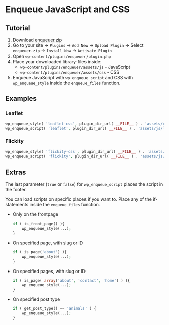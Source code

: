 # Enqueue JavaScript and CSS

## Tutorial
1. Download [enqueuer.zip](files/enqueuer.zip)  
2. Go to your site → `Plugins` → `Add New` → `Upload Plugin` → Select `enqueuer.zip` → `Install Now` → `Activate Plugin`
3. Open `wp-content/plugins/enqueuer/plugin.php`  
4. Place your downloaded library-files inside:
	* `wp-content/plugins/enqueuer/assets/js` - JavaScript
	* `wp-content/plugins/enqueuer/assets/css` - CSS
5. Enqueue JavaScript with `wp_enqueue_script` and CSS with `wp_enqueue_style` inside the `enqueue_files` function.    

## Examples
### Leaflet
```php
wp_enqueue_style( 'leaflet-css', plugin_dir_url( __FILE__ ) . 'assets/css/leaflet.css' );
wp_enqueue_script( 'leaflet', plugin_dir_url( __FILE__ ) . 'assets/js/leaflet.js', '', '1.7.1', false );

```

### Flickity
```php
wp_enqueue_style( 'flickity-css', plugin_dir_url( __FILE__ ) . 'assets/css/flickity.min.css' );
wp_enqueue_script( 'flickity', plugin_dir_url( __FILE__ ) . 'assets/js/flickity.pkgd.min.js', '', '2.2.2', true );
```

## Extras
The last parameter (`true` or `false`) for `wp_enqueue_script` places the script in the footer.  

You can load scripts on specific places if you want to. Place any of the if-statements inside the `enqueue_files` function.
* Only on the frontpage  
	```php
	if ( is_front_page() ){
		wp_enqueue_style(...);
	}
	```
* On specified page, with slug or ID
	```php
	if ( is_page('about') ){
		wp_enqueue_style(...);
	}
	```
* On specified pages, with slug or ID
	```php
	if ( is_page( array('about', 'contact', 'home') ) ){
		wp_enqueue_style(...);
	}
	```
* On specified post type
	```php
	if ( get_post_type() == 'animals' ) {
		wp_enqueue_style(...);
	}
	```
